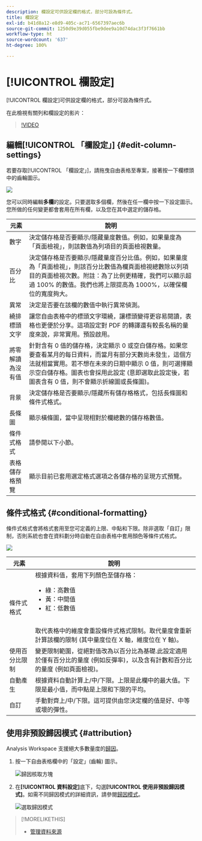 ```yaml
---
description: 欄設定可供設定欄的格式，部分可設為條件式。
title: 欄設定
exl-id: b41d8a12-e8d9-405c-ac71-6567397aec6b
source-git-commit: 1250d9e39d055fbe9dee9a10d74dac3f3f7661bb
workflow-type: ht
source-wordcount: '637'
ht-degree: 100%

---
```


# [!UICONTROL 欄設定]

[!UICONTROL 欄設定]可供設定欄的格式，部分可設為條件式。

在此檢視有關列和欄設定的影片：

>[!VIDEO](https://video.tv.adobe.com/v/40382/?quality=12)

## 編輯[!UICONTROL 「欄設定」]  {#edit-column-settings}

若要存取[!UICONTROL 「欄設定」]，請拖曳自由表格至專案，接著按一下欄標頭中的齒輪圖示。

![](assets/column_settings.png)

您可以同時編輯&#x200B;**多欄**&#x200B;的設定。只要選取多個欄，然後在任一欄中按一下設定圖示。您所做的任何變更都會套用在所有欄，以及您在其中選定的儲存格。

| 元素 | 說明 |
| --- | --- |
| 數字 | 決定儲存格是否要顯示/隱藏量度數值。例如，如果量度為「頁面檢視」，則該數值為列項目的頁面檢視數量。 |
| 百分比 | 決定儲存格是否要顯示/隱藏量度百分比值。例如，如果量度為「頁面檢視」，則該百分比數值為欄頁面檢視總數除以列項目的頁面檢視次數。附註：為了比例更精確，我們可以顯示超過 100% 的數值。我們也將上限提高為 1000%，以確保欄位的寬度夠大。 |
| 異常 | 決定是否要在該欄的數值中執行異常偵測。 |
| 繞排標頭文字 | 讓您自由表格中的標頭文字環繞，讓標頭變得更容易閱讀，表格也更便於分享。這項設定對 PDF 的轉譯還有較長名稱的量度來說，非常實用。預設啟用。 |
| 將零解讀為沒有值 | 針對含有 0 值的儲存格，決定顯示 0 或空白儲存格。如果您要查看某月的每日資料，而當月有部分天數尚未發生，這個方法就相當實用。若不想在未來的日期中顯示 0 值，則可選擇顯示空白儲存格。圖表也會採用此設定 (意即選取此設定後，若圖表含有 0 值，則不會顯示折線圖或長條圖)。 |
| 背景 | 決定儲存格是否要顯示/隱藏所有儲存格格式，包括長條圖和條件式格式。 |
| 長條圖 | 顯示橫條圖，當中呈現相對於欄總數的儲存格數值。 |
| 條件式格式 | 請參閱以下小節。 |
| 表格儲存格預覽 | 顯示目前已套用選定格式選項之各儲存格的呈現方式預覽。 |

## 條件式格式 {#conditional-formatting}

條件式格式會將格式套用至您可定義的上限、中點和下限。除非選取「自訂」限制，否則系統也會在資料劃分時自動在自由表格中套用顏色等條件式格式。

![](assets/conditional-formatting.png)

| 元素 | 說明 |
| --- | --- |
| 條件式格式 | 根據資料值，套用下列顏色至儲存格： <ul><li>綠：高數值</li><li>黃：中間值</li><li>紅：低數值</li></ul> <br>取代表格中的維度會重設條件式格式限制。取代量度會重新計算該欄的限制 (其中量度位在 X 軸，維度位在 Y 軸)。 |
| 使用百分比限制 | 變更限制範圍，從絕對值改為以百分比為基礎.此設定適用於僅有百分比的量度 (例如反彈率)，以及含有計數和百分比的量度 (例如頁面檢視)。 |
| 自動產生 | 根據資料自動計算上/中/下限。上限是此欄中的最大值。下限是最小值，而中點是上限和下限的平均。 |
| 自訂 | 手動對齊上/中/下限。這可提供由您決定欄的值是好、中等或壞的彈性。 |

## 使用非預設歸因模式 {#attribution}

Analysis Workspace 支援絕大多數量度的[歸因](/help/analysis-workspace/attribution/overview.md)。

1. 按一下自由表格欄中的「設定」(齒輪) 圖示。

   ![歸因核取方塊](assets/attribution-checkbox.png)

1. 在&#x200B;**[!UICONTROL 資料設定]**&#x200B;底下，勾選&#x200B;**[!UICONTROL 使用非預設歸因模式]**。如需不同歸因模式的詳細資訊，請參閱[歸因模式](/help/analysis-workspace/attribution/models.md)。

   ![選取歸因模式](assets/attribution-select.png)

>[!MORELIKETHIS]
>
>* [管理資料來源](/help/analysis-workspace/visualizations/t-sync-visualization.md)

